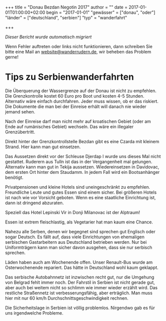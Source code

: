 +++
title = "Donau Bezdan Negotin 2017"
author = ""
date = 2017-01-01T01:00:00+02:00
begin = "2017-01-01"
"gewässer" = ["donau", "oder"]
"länder" = ["deutschland", "serbien"]
"typ" = "wanderfahrt"

+++


*Dieser Bericht wurde automatisch migriert*

Wenn Fehler auftreten oder links nicht funktionieren, dann schreiben Sie bitte eine Mail an website@wanderrudern.de, wir beheben das Problem gerne!



# Tips zu Serbienwanderfahrten


Die Überquerung der Wassergrenze auf der Donau ist nicht zu empfehlen. Die Grenzkontrolle kostet 60 Euro pro Boot und kosten 4-5 Stunden. Alternativ wäre einfach durchfahren. Jeder muss wissen, ob er das riskiert. Die Dokumente die man bei der Einreise erhält will danach nie wieder jemand sehen.

Nach der Einreise darf man nicht mehr auf kroatischen Gebiet (oder am Ende auf rumänisches Gebiet) wechseln. Das wäre ein illegaler Grenzübertritt.

Direkt hinter der Grenzkontrollstelle Bezdan gibt es eine Czarda mit kleinem Strand. Hier kann man gut einsetzen.

Das Aussetzen direkt vor der Schleuse Djerdap I wurde uns dieses Mal nicht gestattet. Ruderern aus Tulln ist das in der Vergangenheit mal gelungen. Alternativ kann man gut in Tekija aussetzen. Wiedereinsetzen in Davidovac, dem ersten Ort hinter dem Staudamm. In jedem Fall wird ein Bootsanhänger benötigt.

Privatpensionen und kleine Hotels sind uneingeschränkt zu empfehlen. Freundliche Leute und gutes Essen sind einem sicher. Bei größeren Hotels ist nach wie vor Vorsicht geboten. Wenn es eine staatliche Einrichtung ist, dann ist dringend abzuraten.

Speziell das Hotel Lepinski Vir in Donji Milanovac ist der Alptraum!

Essen ist extrem fleischlastig, als Vegetarier hat man kaum eine Chance.

Nahezu alle Serben, denen wir begegnet sind sprechen gut Englisch oder sogar Deutsch. Es fällt auf, dass viele Einrichtungen von ehemaligen serbischen Gastarbeitern aus Deutschland betrieben werden. Nur bei Uniformträgern kann man sicher davon ausgehen, dass sie nur serbisch sprechen.

Läden haben auch am Wochenende offen. Unser Renault-Bus wurde am Osterwochenende repariert. Das hätte in Deutschland wohl kaum geklappt.

Das serbische Autobahnnetz ist inzwischen recht gut, nur die Umgehung von Belgrad fehlt immer noch. Der Fahrstil in Serbien ist nicht gerade gut, aber auch bei weitem nicht so schlimm wie immer wieder erzählt wird. Das restliche Straßennetz ist verbesserungsfähig, aber erträglich. Man muss hier mit nur 60 km/h Durchschnittsgeschwindigkeit rechnen.

Die Sicherheitslage in Serbien ist völlig problemlos. Nirgendwo gab es für uns irgendwelche Probleme.